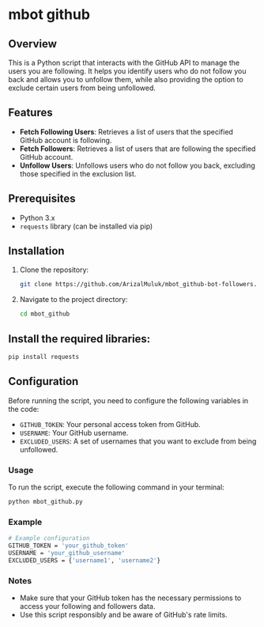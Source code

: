 # mbot github

## Overview
This is a Python script that interacts with the GitHub API to manage the users you are following. It helps you identify users who do not follow you back and allows you to unfollow them, while also providing the option to exclude certain users from being unfollowed.

## Features
- **Fetch Following Users**: Retrieves a list of users that the specified GitHub account is following.
- **Fetch Followers**: Retrieves a list of users that are following the specified GitHub account.
- **Unfollow Users**: Unfollows users who do not follow you back, excluding those specified in the exclusion list.

## Prerequisites
- Python 3.x
- `requests` library (can be installed via pip)

## Installation
1. Clone the repository:
   ```bash
   git clone https://github.com/ArizalMuluk/mbot_github-bot-followers.git
   ```
2. Navigate to the project directory:
   ```bash
   cd mbot_github
   ```

## Install the required libraries:
```bash
pip install requests
```
## Configuration
Before running the script, you need to configure the following variables in the code:
- `GITHUB_TOKEN`: Your personal access token from GitHub.
- `USERNAME`: Your GitHub username.
- `EXCLUDED_USERS`: A set of usernames that you want to exclude from being unfollowed.

### Usage
To run the script, execute the following command in your terminal:
```bash
python mbot_github.py
```
### Example
```bash
# Example configuration
GITHUB_TOKEN = 'your_github_token'
USERNAME = 'your_github_username'
EXCLUDED_USERS = {'username1', 'username2'}
```
### Notes
- Make sure that your GitHub token has the necessary permissions to access your following and followers data.
- Use this script responsibly and be aware of GitHub's rate limits.
